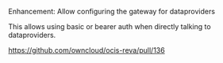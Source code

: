 Enhancement: Allow configuring the gateway for dataproviders

This allows using basic or bearer auth when directly talking to dataproviders.

https://github.com/owncloud/ocis-reva/pull/136
